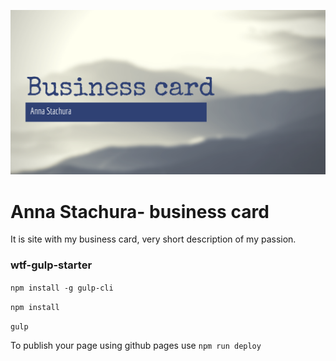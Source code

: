 ![business card](src/assets/img/cover.png)

# Anna Stachura- business card

It is site with my business card, very short description of my passion. 





### wtf-gulp-starter

`npm install -g gulp-cli`

`npm install`

`gulp`

To publish your page using github pages use `npm run deploy`

